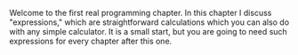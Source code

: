 Welcome to the first real programming chapter. In this chapter I discuss
"expressions," which are straightforward calculations which you can also
do with any simple calculator. It is a small start, but you are going to
need such expressions for every chapter after this one.
